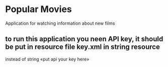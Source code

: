 # Popular Movies
Application for watching information about new films

## to run this application you neen API key, it should be put in resource file key.xml in string resource 
instead of string «put api your key here»
